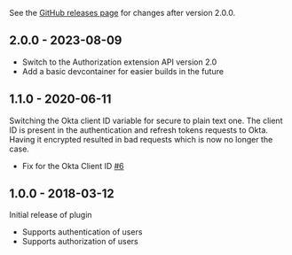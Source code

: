 See the [GitHub releases page](https://github.com/gocd-contrib/gocd-okta-oauth-authorization-plugin/releases) for changes after version 2.0.0.

## 2.0.0 - 2023-08-09

*   Switch to the Authorization extension API version 2.0
*   Add a basic devcontainer for easier builds in the future

## 1.1.0 - 2020-06-11

Switching the Okta client ID variable for secure to plain text one. The client ID is present in the authentication and refresh tokens requests to Okta. Having it encrypted resulted in bad requests which is now no longer the case.

- Fix for the Okta Client ID [#6](https://github.com/szamfirov/gocd-okta-oauth-authorization-plugin/pull/6)

## 1.0.0 - 2018-03-12

Initial release of plugin

- Supports authentication of users
- Supports authorization of users
